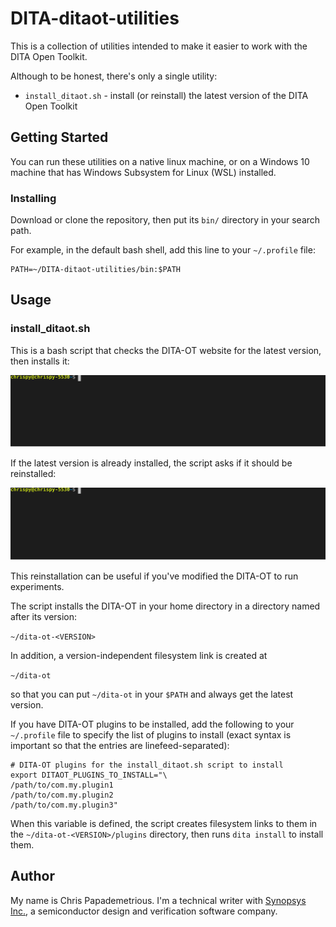 # DITA-ditaot-utilities

This is a collection of utilities intended to make it easier to work with the DITA Open Toolkit.

Although to be honest, there's only a single utility:

* `install_ditaot.sh` - install (or reinstall) the latest version of the DITA Open Toolkit

## Getting Started

You can run these utilities on a native linux machine, or on a Windows 10 machine that has Windows Subsystem for Linux (WSL) installed.

### Installing

Download or clone the repository, then put its `bin/` directory in your search path.

For example, in the default bash shell, add this line to your `~/.profile` file:

```
PATH=~/DITA-ditaot-utilities/bin:$PATH
```

## Usage

### install_ditaot.sh

This is a bash script that checks the DITA-OT website for the latest version, then installs it:

![fresh installation](svg/install_ditaot_new.svg)

If the latest version is already installed, the script asks if it should be reinstalled:

![fresh installation](svg/install_ditaot_reinstall.svg)

This reinstallation can be useful if you've modified the DITA-OT to run experiments.

The script installs the DITA-OT in your home directory in a directory named after its version:

`~/dita-ot-<VERSION>`

In addition, a version-independent filesystem link is created at

`~/dita-ot`

so that you can put `~/dita-ot` in your `$PATH` and always get the latest version.

If you have DITA-OT plugins to be installed, add the following to your `~/.profile` file to specify the list of plugins to install (exact syntax is important so that the entries are linefeed-separated):

```
# DITA-OT plugins for the install_ditaot.sh script to install
export DITAOT_PLUGINS_TO_INSTALL="\
/path/to/com.my.plugin1
/path/to/com.my.plugin2
/path/to/com.my.plugin3"
```

When this variable is defined, the script creates filesystem links to them in the `~/dita-ot-<VERSION>/plugins` directory, then runs `dita install` to install them.

## Author

My name is Chris Papademetrious. I'm a technical writer with [Synopsys Inc.](https://www.synopsys.com/), a semiconductor design and verification software company.
